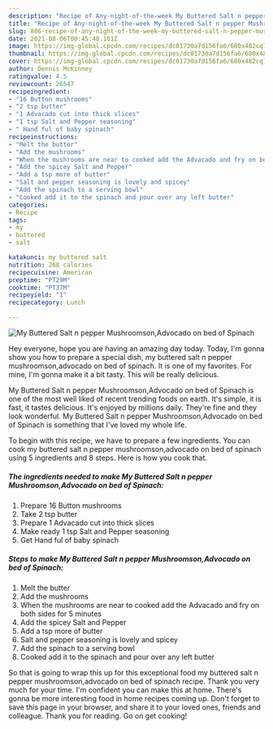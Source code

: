 ```yaml
---
description: "Recipe of Any-night-of-the-week My Buttered Salt n pepper Mushroomson,Advocado on bed of Spinach"
title: "Recipe of Any-night-of-the-week My Buttered Salt n pepper Mushroomson,Advocado on bed of Spinach"
slug: 886-recipe-of-any-night-of-the-week-my-buttered-salt-n-pepper-mushroomson-advocado-on-bed-of-spinach
date: 2021-08-06T00:45:48.101Z
image: https://img-global.cpcdn.com/recipes/dc01730a7d156fa6/680x482cq70/my-buttered-salt-n-pepper-mushroomsonadvocado-on-bed-of-spinach-recipe-main-photo.jpg
thumbnail: https://img-global.cpcdn.com/recipes/dc01730a7d156fa6/680x482cq70/my-buttered-salt-n-pepper-mushroomsonadvocado-on-bed-of-spinach-recipe-main-photo.jpg
cover: https://img-global.cpcdn.com/recipes/dc01730a7d156fa6/680x482cq70/my-buttered-salt-n-pepper-mushroomsonadvocado-on-bed-of-spinach-recipe-main-photo.jpg
author: Dennis McKinney
ratingvalue: 4.5
reviewcount: 26547
recipeingredient:
- "16 Button mushrooms"
- "2 tsp butter"
- "1 Advacado cut into thick slices"
- "1 tsp Salt and Pepper seasoning"
- " Hand ful of baby spinach"
recipeinstructions:
- "Melt the butter"
- "Add the mushrooms"
- "When the mushrooms are near to cooked add the Advacado and fry on both sides for 5 minutes"
- "Add the spicey Salt and Pepper"
- "Add a tsp more of butter"
- "Salt and pepper seasoning is lovely and spicey"
- "Add the spinach to a serving bowl"
- "Cooked add it to the spinach and pour over any left butter"
categories:
- Recipe
tags:
- my
- buttered
- salt

katakunci: my buttered salt 
nutrition: 268 calories
recipecuisine: American
preptime: "PT29M"
cooktime: "PT37M"
recipeyield: "1"
recipecategory: Lunch

---
```



![My Buttered Salt n pepper Mushroomson,Advocado on bed of Spinach](https://img-global.cpcdn.com/recipes/dc01730a7d156fa6/680x482cq70/my-buttered-salt-n-pepper-mushroomsonadvocado-on-bed-of-spinach-recipe-main-photo.jpg)

Hey everyone, hope you are having an amazing day today. Today, I'm gonna show you how to prepare a special dish, my buttered salt n pepper mushroomson,advocado on bed of spinach. It is one of my favorites. For mine, I'm gonna make it a bit tasty. This will be really delicious.

My Buttered Salt n pepper Mushroomson,Advocado on bed of Spinach is one of the most well liked of recent trending foods on earth. It's simple, it is fast, it tastes delicious. It's enjoyed by millions daily. They're fine and they look wonderful. My Buttered Salt n pepper Mushroomson,Advocado on bed of Spinach is something that I've loved my whole life.




To begin with this recipe, we have to prepare a few ingredients. You can cook my buttered salt n pepper mushroomson,advocado on bed of spinach using 5 ingredients and 8 steps. Here is how you cook that.

<!--inarticleads1-->

##### The ingredients needed to make My Buttered Salt n pepper Mushroomson,Advocado on bed of Spinach:

1. Prepare 16 Button mushrooms
1. Take 2 tsp butter
1. Prepare 1 Advacado cut into thick slices
1. Make ready 1 tsp Salt and Pepper seasoning
1. Get  Hand ful of baby spinach




<!--inarticleads2-->

##### Steps to make My Buttered Salt n pepper Mushroomson,Advocado on bed of Spinach:

1. Melt the butter
1. Add the mushrooms
1. When the mushrooms are near to cooked add the Advacado and fry on both sides for 5 minutes
1. Add the spicey Salt and Pepper
1. Add a tsp more of butter
1. Salt and pepper seasoning is lovely and spicey
1. Add the spinach to a serving bowl
1. Cooked add it to the spinach and pour over any left butter




So that is going to wrap this up for this exceptional food my buttered salt n pepper mushroomson,advocado on bed of spinach recipe. Thank you very much for your time. I'm confident you can make this at home. There's gonna be more interesting food in home recipes coming up. Don't forget to save this page in your browser, and share it to your loved ones, friends and colleague. Thank you for reading. Go on get cooking!

